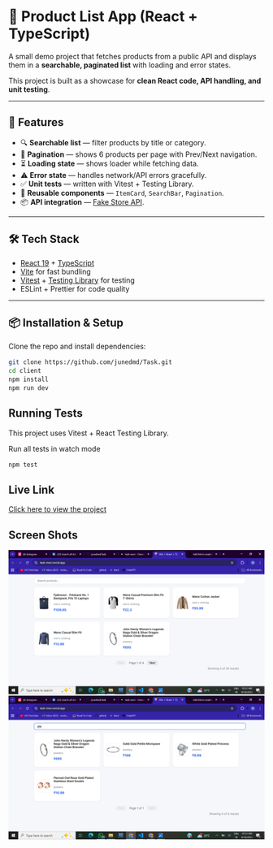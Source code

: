 # 🛒 Product List App (React + TypeScript)

A small demo project that fetches products from a public API and displays them in a **searchable, paginated list** with loading and error states.  

This project is built as a showcase for **clean React code, API handling, and unit testing**.

---

## 🚀 Features
- 🔍 **Searchable list** — filter products by title or category.
- 📑 **Pagination** — shows 6 products per page with Prev/Next navigation.
- ⏳ **Loading state** — shows loader while fetching data.
- ⚠️ **Error state** — handles network/API errors gracefully.
- ✅ **Unit tests** — written with Vitest + Testing Library.
- 🎨 **Reusable components** — `ItemCard`, `SearchBar`, `Pagination`.
- 📦 **API integration** — [Fake Store API](https://fakestoreapi.com/products).

---

## 🛠️ Tech Stack
- [React 19](https://react.dev/) + [TypeScript](https://www.typescriptlang.org/)
- [Vite](https://vitejs.dev/) for fast bundling
- [Vitest](https://vitest.dev/) + [Testing Library](https://testing-library.com/) for testing
- ESLint + Prettier for code quality

---

## 📦 Installation & Setup

Clone the repo and install dependencies:

```bash
git clone https://github.com/junedmd/Task.git
cd client
npm install
npm run dev

```

## Running Tests

This project uses Vitest + React Testing Library.

Run all tests in watch mode

```bash 
npm test

```

## Live Link

[Click here to view the project](https://task-meci.vercel.app/)

## Screen Shots
![Homepage](./screenshots/Screenshot1.png)
![Search Time in Search box](./screenshots/Screenshot2.png)
